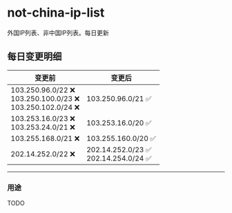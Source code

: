 # not-china-ip-list
外国IP列表、非中国IP列表。每日更新

每日变更明细
--------------------
|  变更前   | 变更后 |
|  ----  | ----  |
|  103.250.96.0/22 :x: <br> 103.250.100.0/23 :x: <br> 103.250.102.0/24 :x: <br> | 103.250.96.0/21 :white_check_mark: | 
|  103.253.16.0/23 :x: <br> 103.253.24.0/21 :x: <br> | 103.253.16.0/20 :white_check_mark: | 
|  103.255.168.0/21 :x:  | 103.255.160.0/20 :white_check_mark: | 
|  202.14.252.0/22 :x:  | 202.14.252.0/23 :white_check_mark: <br> 202.14.254.0/24 :white_check_mark: <br>  | 

--------------------
### 用途
TODO
